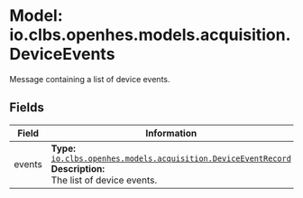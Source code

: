 # Model: io.clbs.openhes.models.acquisition.DeviceEvents

Message containing a list of device events.

## Fields

| Field | Information |
| --- | --- |
| events | <b>Type:</b> [`io.clbs.openhes.models.acquisition.DeviceEventRecord`](model-io-clbs-openhes-models-acquisition-deviceeventrecord.md)<br><b>Description:</b><br>The list of device events. |

